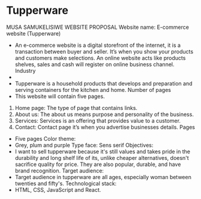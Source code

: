 # Tupperware
MUSA SAMUKELISIWE
WEBSITE PROPOSAL
Website name: E-commerce website (Tupperware)
- An e-commerce website is a digital storefront of the internet, it is a 
transaction between buyer and seller. It’s when you show your 
products and customers make selections. An online website acts like 
products shelves, sales and cash will register on online business 
channel. 
Industry 
- 
- Tupperware is a household products that develops and preparation 
and serving containers for the kitchen and home.
Number of pages
- This website will contain five pages.
1. Home page: The type of page that contains links.
2. About us: The about us means purpose and personality of the 
business.
3. Services: Services is an offering that provides value to a customer.
4. Contact: Contact page it’s when you advertise businesses details.
Pages 
- Five pages
Color theme:
- Grey, plum and purple
Type face: 
Sens serif 
Objectives:
- I want to sell tupperware because it's still values and takes pride in 
the durability and long shelf life of its, unlike cheaper alternatives, 
doesn't sacrifice quality for price. They are also popular, durable, and 
have brand recognition.
Target audience: 
- Target audience in tupperware are all ages, especially woman 
between twenties and fifty's.
Technological stack: 
- HTML, CSS, JavaScript and React.
